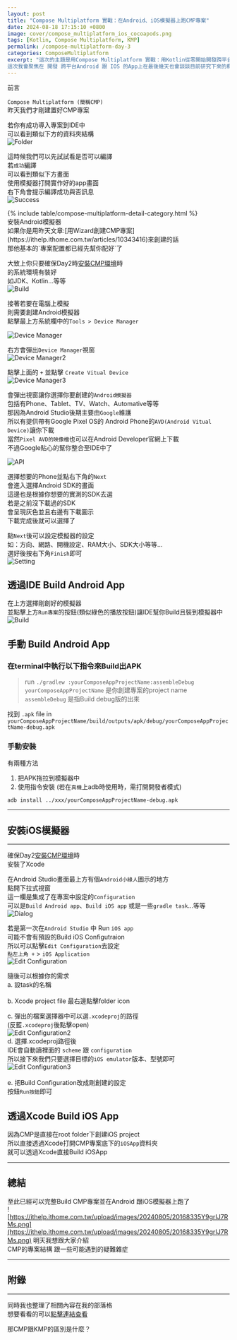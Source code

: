```yaml
---
layout: post
title: "Compose Multiplatform 實戰：在Android、iOS模擬器上跑CMP專案"
date: 2024-08-18 17:15:10 +0800
image: cover/compose_multiplatform_ios_cocoapods.png
tags: [Kotlin, Compose Multiplatform, KMP]
permalink: /compose-multiplatform-day-3
categories: ComposeMultiplatform
excerpt: "這次的主題是用Compose Multiplatform 實戰：用Kotlin從零開始開發跨平台App
這次我會聚焦在 開發 跨平台Android 跟 IOS 的App上在最後幾天也會談談目前研究下來的概況以及心得"
---
```


<div class="c-border-main-title-2">前言</div>

`Compose Multiplatform (簡稱CMP)`<br>
昨天我們才剛建置好CMP專案<br>

若你有成功導入專案到IDE中<br>
可以看到類似下方的資料夾結構<br>
![Folder](https://ithelp.ithome.com.tw/upload/images/20240805/20168335bcnQg9gthK.png)

這時候我們可以先試試看是否可以編譯<br>
若`成功`編譯<br>
可以看到類似下方畫面<br>
使用模擬器打開實作好的app畫面<br>
右下角會提示編譯成功與否訊息<br>
![Success](https://ithelp.ithome.com.tw/upload/images/20240805/20168335XIVeyGRzdy.png)


<div id="category">
    {% include table/compose-multiplatform-detail-category.html %}
</div>

<div class="c-border-main-title-2">安裝Android模擬器</div>
如果你是用昨天文章:[用Wizard創建CMP專案](https://ithelp.ithome.com.tw/articles/10343416)來創建的話<br>
那他基本的`專案配置都已經先幫你配好`了<br>

大致上你只要確保Day2時[安裝CMP環境](https://ithelp.ithome.com.tw/articles/10343273)時<br>
的系統環境有裝好<br>
如JDK、Kotlin...等等<br>
![Build](https://ithelp.ithome.com.tw/upload/images/20240805/20168335SwYrKa2N4O.png)

接著若要在電腦上模擬<br>
則需要創建Android模擬器<br>
點擊最上方系統欄中的`Tools > Device Manager`<br>

![Device Manager](https://ithelp.ithome.com.tw/upload/images/20240805/20168335ouzS0g01aq.png)

右方會彈出`Device Manager`視窗<br>
![Device Manager2](https://ithelp.ithome.com.tw/upload/images/20240805/20168335UCO8xATrHV.png)

點擊上面的 `+` 並點擊 `Create Vitual Device`<br>
![Device Manager3](https://ithelp.ithome.com.tw/upload/images/20240805/20168335tVh3JyUdM9.png)

會彈出視窗讓你選擇你要創建的`Android模擬器`<br>
包括有Phone、Tablet、TV、Watch、Automative等等<br>
那因為Android Studio後期主要由`Google`維護<br>
所以有提供帶有Google Pixel OS的 Android Phone的`AVD(Android Vitual Device)`讓你下載<br>
當然`Pixel AVD的映像檔`也可以在Android Developer官網上下載<br>
不過Google貼心的幫你整合至IDE中了<br>

![API](https://ithelp.ithome.com.tw/upload/images/20240805/20168335EFrzcvK9JT.png)

選擇想要的Phone並點右下角的`Next`<br>
會進入選擇Android SDK的畫面<br>
這邊也是根據你想要的實測的SDK去選<br>
若是之前沒下載過的SDK<br>
會呈現灰色並且右邊有下載圖示<br>
下載完成後就可以選擇了<br>

點`Next`後可以設定模擬器的設定<br>
如：方向、網路、開機設定、RAM大小、SDK大小等等...<br>
選好後按右下角`Finish`即可<br>
![Setting](https://ithelp.ithome.com.tw/upload/images/20240805/20168335L5eLh5uzsS.png)

## 透過IDE Build Android App
在上方選擇剛創好的模擬器<br>
並點擊上方`Run專案`的按鈕(類似綠色的播放按鈕)讓IDE幫你Build且裝到模擬器中<br>
![Build](https://ithelp.ithome.com.tw/upload/images/20240805/20168335oRvuRvIarX.png)


## 手動 Build Android App
### 在terminal中執行以下指令來Build出APK
>  run `./gradlew :yourComposeAppProjectName:assembleDebug`
`yourComposeAppProjectName` 是你創建專案的project name
`assembleDebug` 是指Build debug版的出來

找到 `.apk` file in `yourComposeAppProjectName/build/outputs/apk/debug/yourComposeAppProjectName-debug.apk`

### 手動安裝
有兩種方法<br>
1. 把APK拖拉到模擬器中<br>
2. 使用指令安裝 (若在`真機`上adb時使用時，需打開開發者模式)<br>
```
adb install ../xxx/yourComposeAppProjectName-debug.apk 
```

-----

## 安裝iOS模擬器
-----

確保Day2[安裝CMP環境](https://ithelp.ithome.com.tw/articles/10343273)時<br>
安裝了Xcode<br>

在Android Studio畫面最上方有個`Android小綠人`圖示的地方<br>
點開下拉式視窗<br>
這一欄是集成了在專案中設定的`Configuration`<br>
可以是`Build Android app`、`Build iOS app` 或是一些`gradle task`...等等<br>
![Dialog](https://ithelp.ithome.com.tw/upload/images/20240805/201683356cuuAzN9yO.png)<br>

若是第一次在`Android Studio` 中 Run `iOS app`<br>
可能不會有預設的Build iOS Configutraion<br>
所以可以點擊`Edit Configuration`去設定<br>
`點左上角 +` > `iOS Application`<br>
![Edit Configuration](https://ithelp.ithome.com.tw/upload/images/20240805/20168335hYx015G9Xq.png)<br>

隨後可以根據你的需求<br>
a. 設task的名稱<br>
<br>
b. Xcode project file 最右邊點擊folder icon<br>

c. 彈出的檔案選擇器中可以選`.xcodeproj`的路徑<br>
(反藍`.xcodeproj`後點擊open)<br>
![Edit Configuration2](https://ithelp.ithome.com.tw/upload/images/20240805/20168335s1d8qdDBSV.png)
<br>
d. 選擇.xcodeproj路徑後<br>
IDE會自動讀裡面的 `scheme` 跟 `configuration`<br>
所以接下來我們只要選擇目標的`iOS emulator`版本、型號即可<br>
![Edit Configuration3](https://ithelp.ithome.com.tw/upload/images/20240805/20168335oxcWU7K1Lo.png)<br>
<br>
e. 把Build Configuration改成剛創建的設定<br>
按鈕`Run按鈕`即可<br>

## 透過Xcode Build iOS App

因為CMP是直接在root folder下創建iOS project<br>
所以直接透過Xcode打開CMP專案底下的`iOSApp`資料夾<br>
就可以透過Xcode直接Build iOSApp<br>


-----
## 總結

至此已經可以完整Build CMP專案並在Android 跟iOS模擬器上跑了<br>
![https://ithelp.ithome.com.tw/upload/images/20240805/20168335Y9grIJ7RMs.png](https://ithelp.ithome.com.tw/upload/images/20240805/20168335Y9grIJ7RMs.png)
明天我想跟大家介紹<br>
CMP的專案結構 跟一些可能遇到的疑難雜症<br>


-----
## 附錄
-----
同時我也整理了相關內容在我的部落格<br>
想要看看的可以[點擊連結查看](https://elegantaccess.org/compose-multiplatform-guide)



<div class="c-border-content-title-1">那CMP跟KMP的區別是什麼？</div>
